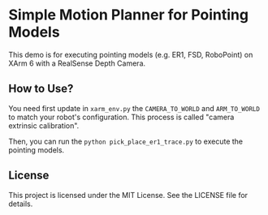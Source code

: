 # Simple Motion Planner for Pointing Models

This demo is for executing pointing models (e.g. ER1, FSD, RoboPoint) on XArm 6 with a RealSense Depth Camera.

## How to Use?

You need first update in `xarm_env.py` the `CAMERA_TO_WORLD` and `ARM_TO_WORLD` to match your robot's configuration. This process is called "camera extrinsic calibration".

Then, you can run the `python pick_place_er1_trace.py` to execute the pointing models.

## License

This project is licensed under the MIT License. See the LICENSE file for details.